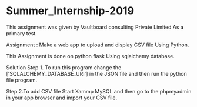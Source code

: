 # Summer_Internship-2019
This assignment was given by Vaultboard consulting Private Limited As a primary test.


Assignment :
Make a web app to upload and display CSV file Using Python.

This Assignment is done on python flask Using sqlalchemy database.

Solution
Step 1. To run this program change the ['SQLALCHEMY_DATABASE_URI'] in the JSON file and then run the python file program.

Step 2.To add CSV file Start Xammp MySQL and then go to the phpmyadmin in your app browser and import your CSV file.
